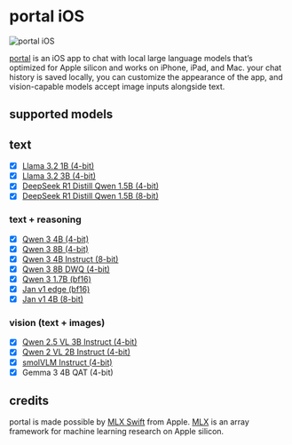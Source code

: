 # portal iOS
![portal iOS](https://portal.app/images/app.png)

[portal](https://portal.app) is an iOS app to chat with local large language models that’s optimized for Apple silicon and works on iPhone, iPad, and Mac. your chat history is saved locally, you can customize the appearance of the app, and vision-capable models accept image inputs alongside text.

## supported models

## text

- [x] [Llama 3.2 1B (4-bit)](https://huggingface.co/mlx-community/Llama-3.2-1B-Instruct-4bit)
- [x] [Llama 3.2 3B (4-bit)](https://huggingface.co/mlx-community/Llama-3.2-3B-Instruct-4bit)
- [x] [DeepSeek R1 Distill Qwen 1.5B (4-bit)](https://huggingface.co/mlx-community/DeepSeek-R1-Distill-Qwen-1.5B-4bit)
- [x] [DeepSeek R1 Distill Qwen 1.5B (8-bit)](https://huggingface.co/mlx-community/DeepSeek-R1-Distill-Qwen-1.5B-8bit)

### text + reasoning
- [x] [Qwen 3 4B (4-bit)](https://huggingface.co/mlx-community/Qwen3-4B-4bit)
- [x] [Qwen 3 8B (4-bit)](https://huggingface.co/mlx-community/Qwen3-8B-4bit)
- [x] [Qwen 3 4B Instruct (8-bit)](https://huggingface.co/mlx-community/Qwen3-4B-Instruct-2507-8bit)
- [x] [Qwen 3 8B DWQ (4-bit)](https://huggingface.co/mlx-community/Qwen3-8B-4bit-DWQ-053125)
- [x] [Qwen 3 1.7B (bf16)](https://huggingface.co/mlx-community/Qwen3-1.7B-bf16)
- [x] [Jan v1 edge (bf16)](https://huggingface.co/mlx-community/Jan-v1-edge-bf16)
- [x] [Jan v1 4B (8-bit)](https://huggingface.co/mlx-community/Jan-v1-4B-8bit)

### vision (text + images)
- [x] [Qwen 2.5 VL 3B Instruct (4-bit)](https://huggingface.co/mlx-community/Qwen2.5-VL-3B-Instruct-4bit)
- [x] [Qwen 2 VL 2B Instruct (4-bit)](https://huggingface.co/mlx-community/Qwen2-VL-2B-Instruct-4bit)
- [x] [smolVLM Instruct (4-bit)](https://huggingface.co/mlx-community/SmolVLM-Instruct-4bit)
- [x] Gemma 3 4B QAT (4-bit)

## credits

portal is made possible by [MLX Swift](https://github.com/ml-explore/mlx-swift) from Apple. [MLX](https://github.com/ml-explore/mlx) is an array framework for machine learning research on Apple silicon.
